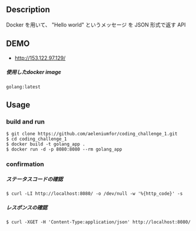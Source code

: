 ## Description
Docker を用いて、 "Hello world" というメッセージ を JSON 形式で返す API 

## DEMO
 - http://153.122.97.129/
##### 使用したdocker image
```docker
golang:latest
```
## Usage

### build and run
```docker:
$ git clone https://github.com/aeleniumfor/coding_challenge_1.git
$ cd coding_challenge_1
$ docker build -t golang_app .
$ docker run -d -p 8080:8080 --rm golang_app
```
### confirmation

##### ステータスコードの確認
```
$ curl -LI http://localhost:8080/ -o /dev/null -w '%{http_code}' -s
```

##### レスポンスの確認
```
$ curl -XGET -H 'Content-Type:application/json' http://localhost:8080/
```